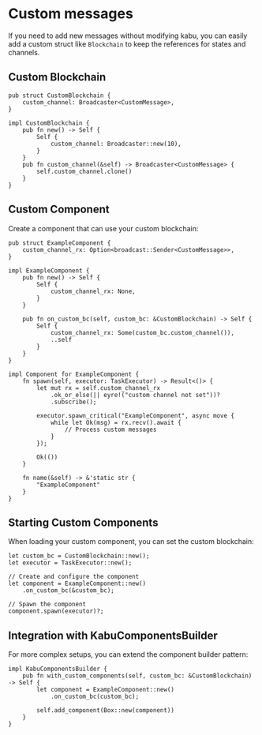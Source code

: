 # Custom messages
If you need to add new messages without modifying kabu, you can easily add a custom struct like `Blockchain` to keep the references for states and channels.

## Custom Blockchain
```rust,ignore
pub struct CustomBlockchain {
    custom_channel: Broadcaster<CustomMessage>,
}

impl CustomBlockchain {
    pub fn new() -> Self {
        Self {
            custom_channel: Broadcaster::new(10),
        }
    }
    pub fn custom_channel(&self) -> Broadcaster<CustomMessage> {
        self.custom_channel.clone()
    }
}
```

## Custom Component
Create a component that can use your custom blockchain:

```rust,ignore
pub struct ExampleComponent {
    custom_channel_rx: Option<broadcast::Sender<CustomMessage>>,
}

impl ExampleComponent {
    pub fn new() -> Self {
        Self {
            custom_channel_rx: None,
        }
    }
    
    pub fn on_custom_bc(self, custom_bc: &CustomBlockchain) -> Self {
        Self { 
            custom_channel_rx: Some(custom_bc.custom_channel()), 
            ..self 
        }
    }
}

impl Component for ExampleComponent {
    fn spawn(self, executor: TaskExecutor) -> Result<()> {
        let mut rx = self.custom_channel_rx
            .ok_or_else(|| eyre!("custom channel not set"))?
            .subscribe();
            
        executor.spawn_critical("ExampleComponent", async move {
            while let Ok(msg) = rx.recv().await {
                // Process custom messages
            }
        });
        
        Ok(())
    }
    
    fn name(&self) -> &'static str {
        "ExampleComponent"
    }
}
```

## Starting Custom Components
When loading your custom component, you can set the custom blockchain:

```rust,ignore
let custom_bc = CustomBlockchain::new();
let executor = TaskExecutor::new();

// Create and configure the component
let component = ExampleComponent::new()
    .on_custom_bc(&custom_bc);

// Spawn the component
component.spawn(executor)?;
```

## Integration with KabuComponentsBuilder
For more complex setups, you can extend the component builder pattern:

```rust,ignore
impl KabuComponentsBuilder {
    pub fn with_custom_components(self, custom_bc: &CustomBlockchain) -> Self {
        let component = ExampleComponent::new()
            .on_custom_bc(custom_bc);
            
        self.add_component(Box::new(component))
    }
}